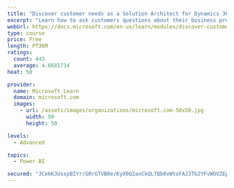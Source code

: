 ```yaml
---
title: "Discover customer needs as a Solution Architect for Dynamics 365 and Power Platform"
excerpt: "Learn how to ask customers questions about their business processes and feature requirements to create a viable solution."
webUrl: https://docs.microsoft.com/en-us/learn/modules/discover-customer-needs/
type: course
price: Free
length: PT36M
ratings:
  count: 443
  average: 4.6681714
heat: 50

provider:
  name: Microsoft Learn
  domain: microsoft.com
  images:
    - url: /assets/images/organizations/microsoft.com-50x50.jpg
      width: 50
      height: 50

levels:
  - Advanced

topics:
  - Power BI

secured: "JCekKJUsspBIYr/GRrGTVB0e/KyX9Q2anCkQL7Qb0vWtoFAJ3TG2YFvWOVZEpHeY7o333RyZMbJN4B+HkAno0oWaEue/ias9mjlpTH2reyiQxynv++xIuMBdqYYJ21lF2Fnp4TCePWAGCqFlKSF1KDwLx9ZKtKjVIgrjQ9ex2Nhj/7VnYNaK1Xp1n5fuaL+tIrcQy9fHEgzlkGnCGZM311doja35vc/o3t1PRhmqLGSHcn4mckaBNRRAN8cnbTgTyUOwSUA435xe1RIaK0l81iTjcVAermezjCY8KRZ0J85Wr0RkWC0z+OeMywrGJnWzUCB7AiIPnh7BOa6Gu49lgZdA9Cr6pvNbqhyE9J8mOh/F3fGARt5QfvqMzbWiS6QtJfl5nQzbTe67tR/zPfJRoU/lmUrM2vvS7dJ+xRtXvK0=;CLsuXEZxZ21/rjxTGRsXXQ=="
---
```


